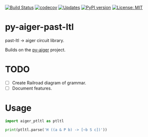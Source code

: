 [![Build Status](https://travis-ci.org/mvcisback/py-aiger-past-ltl.svg?branch=master)](https://travis-ci.org/mvcisback/py-aiger-past-ltl)
[![codecov](https://codecov.io/gh/mvcisback/py-aiger-past-ltl/branch/master/graph/badge.svg)](https://codecov.io/gh/mvcisback/py-aiger-past-ltl)
[![Updates](https://pyup.io/repos/github/mvcisback/py-aiger-past-ltl/shield.svg)](https://pyup.io/repos/github/mvcisback/py-aiger-past-ltl/)
[![PyPI version](https://badge.fury.io/py/py-aiger-ptltl.svg)](https://badge.fury.io/py/py-aiger-ptltl)
[![License: MIT](https://img.shields.io/badge/License-MIT-yellow.svg)](https://opensource.org/licenses/MIT)

# py-aiger-past-ltl


past-ltl -> aiger circuit library.

Builds on the [py-aiger](https://github.com/mvcisback/py-aiger) project.

# TODO
- [ ] Create Railroad diagram of grammar.
- [ ] Document features.

# Usage
```python
import aiger_ptltl as ptltl

print(ptltl.parse('H ((a & P b) -> [~b S c])'))
```
